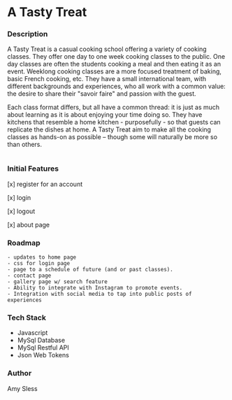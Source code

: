# A Tasty Treat 


### Description
A Tasty Treat is a casual cooking school offering a variety of cooking classes. They offer one day to one week cooking classes to the public. One day classes are often the students cooking a meal and then eating it as an event. Weeklong cooking classes are a more focused treatment of baking, basic French cooking, etc.  They have a small international team, with different backgrounds and experiences, who all work with a common value: the desire to share their "savoir faire" and passion with the guest.  

Each class format differs, but all have a common thread: it is just as much about learning as it is about enjoying your time doing so.  They have kitchens that resemble a home kitchen - purposefully - so that guests can replicate the dishes at home. A Tasty Treat aim to make all the cooking classes as hands-on as possible – though some will naturally be more so than others. 
```

```
### Initial Features
[x] register for an account

[x] login

[x] logout

[x] about page


### Roadmap
```
- updates to home page
- css for login page
- page to a schedule of future (and or past classes).
- contact page
- gallery page w/ search feature
- Ability to integrate with Instagram to promote events.
- Integration with social media to tap into public posts of experiences
```
### Tech Stack
- Javascript
- MySql Database
- MySql Restful API
- Json Web Tokens

### Author
Amy Sless 

